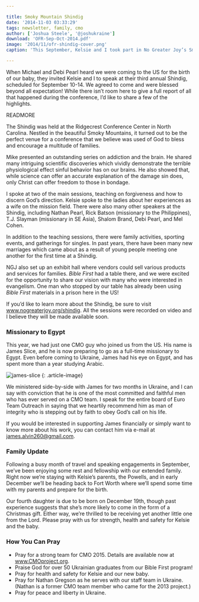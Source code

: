 ```yaml
---

title: Smoky Mountain Shindig
date: '2014-11-03 03:33:29'
tags: newsletter, family, cmo
author: ['Joshua Steele', '@joshukraine']
download: 'OFR-Sep-Oct-2014.pdf'
image: '2014/11/ofr-shindig-cover.png'
caption: 'This September, Kelsie and I took part in No Greater Joy’s Smoky Mountain Shindig. Over 2,000 people gathered for an unforgettable conference filled with solid Bible teaching, singing, fellowship, games, and encouragement.'

---
```


When Michael and Debi Pearl heard we were coming to the US for the birth of our baby, they invited Kelsie and I to speak at their third annual Shindig, scheduled for September 10-14. We agreed to come and were blessed beyond all expectation! While there isn’t room here to give a full report of all that happened during the conference, I’d like to share a few of the highlights.

READMORE

The Shindig was held at the Ridgecrest Conference Center in North Carolina. Nestled in the beautiful Smoky Mountains, it turned out to be the perfect venue for a conference that we believe was used of God to bless and encourage a multitude of families.

Mike presented an outstanding series on addiction and the brain. He shared many intriguing scientific discoveries which vividly demonstrate the terrible physiological effect sinful behavior has on our brains. He also showed that, while science can offer an accurate explanation of the damage sin does, only Christ can offer freedom to those in bondage.

I spoke at two of the main sessions, teaching on forgiveness and how to discern God’s direction. Kelsie spoke to the ladies about her experiences as a wife on the mission field. There were also many other speakers at the Shindig, including Nathan Pearl, Rick Batson (missionary to the Philippines), T.J. Slayman (missionary in SE Asia), Shalom Brand, Debi Pearl, and Mel Cohen.

In addition to the teaching sessions, there were family activities, sporting events, and gatherings for singles. In past years, there have been many new marriages which came about as a result of young people meeting one another for the first time at a Shindig.

NGJ also set up an exhibit hall where vendors could sell various products and services for families. *Bible First* had a table there, and we were excited for the opportunity to share our vision with many who were interested in evangelism. One man who stopped by our table has already been using *Bible First* materials in a prison here in the US!

If you’d like to learn more about the Shindig, be sure to visit <a href="http://www.nogreaterjoy.org/shindig" target="_blank">www.nogreaterjoy.org/shindig</a>. All the sessions were recorded on video and I believe they will be made available soon.

### Missionary to Egypt

This year, we had just one CMO guy who joined us from the US. His name is James Slice, and he is now preparing to go as a full-time missionary to Egypt. Even before coming to Ukraine, James had his eye on Egypt, and has spent more than a year studying Arabic.

<img class="alignleft size-full wp-image-1941" src="https://s3.amazonaws.com/content.ofreport.com/2014/11/james-slice.png" alt="james-slice" />
{: .article-image}

We ministered side-by-side with James for two months in Ukraine, and I can say with conviction that he is one of the most committed and faithful men who has ever served on a CMO team. I speak for the entire board of Euro Team Outreach in saying that we heartily recommend him as man of integrity who is stepping out by faith to obey God’s call on his life.

If you would be interested in supporting James financially or simply want to know more about his work, you can contact him via e-mail at
<a href="mailto:james.alvin260@gmail.com" target="_blank">james.alvin260@gmail.com</a>.

### Family Update

Following a busy month of travel and speaking engagements in September, we’ve been enjoying some rest and fellowship with our extended family. Right now we’re staying with Kelsie’s parents, the Powells, and in early December we’ll be heading back to Fort Worth where we’ll spend some time with my parents and prepare for the birth.

Our fourth daughter is due to be born on December 19th, though past experience suggests that she’s more likely to come in the form of a Christmas gift. Either way, we’re thrilled to be receiving yet another little one from the Lord. Please pray with us for strength, health and safety for Kelsie and the baby.

### How You Can Pray

* Pray for a strong team for CMO 2015. Details are available now at <a href="http://www.CMOproject.org" target="_blank">www.CMOproject.org</a>.
* Praise God for over 50 Ukrainian graduates from our Bible First program!
* Pray for health and safety for Kelsie and our new baby.
* Pray for Nathan Gregson as he serves with our staff team in Ukraine. (Nathan is a former CMO team member who came for the 2013 project.)
* Pray for peace and liberty in Ukraine.
